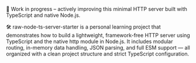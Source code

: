 🚧 Work in progress – actively improving this minimal HTTP server built with TypeScript and native Node.js.

🛠 raw-node-ts-server-starter is a personal learning project that demonstrates how to build a lightweight, framework-free HTTP server using TypeScript and the native http module in Node.js. It includes modular routing, in-memory data handling, JSON parsing, and full ESM support — all organized with a clean project structure and strict TypeScript configuration.
